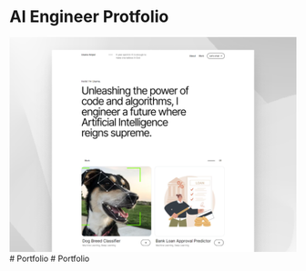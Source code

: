 # AI Engineer Protfolio

<img src="./preview-images/thumbnail.png" alt="portfolio" />

<br />
#   P o r t f o l i o 
 
 #   P o r t f o l i o 
 
 